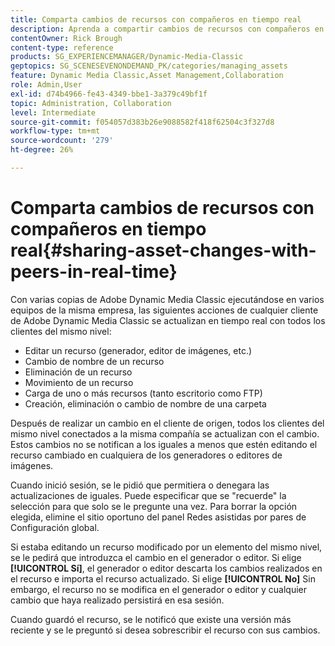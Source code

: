 ```yaml
---
title: Comparta cambios de recursos con compañeros en tiempo real
description: Aprenda a compartir cambios de recursos con compañeros en tiempo real en Adobe Dynamic Media Classic.
contentOwner: Rick Brough
content-type: reference
products: SG_EXPERIENCEMANAGER/Dynamic-Media-Classic
geptopics: SG_SCENESEVENONDEMAND_PK/categories/managing_assets
feature: Dynamic Media Classic,Asset Management,Collaboration
role: Admin,User
exl-id: d74b4966-fe43-4349-bbe1-3a379c49bf1f
topic: Administration, Collaboration
level: Intermediate
source-git-commit: f054057d383b26e9088582f418f62504c3f327d8
workflow-type: tm+mt
source-wordcount: '279'
ht-degree: 26%

---
```


# Comparta cambios de recursos con compañeros en tiempo real{#sharing-asset-changes-with-peers-in-real-time}

Con varias copias de Adobe Dynamic Media Classic ejecutándose en varios equipos de la misma empresa, las siguientes acciones de cualquier cliente de Adobe Dynamic Media Classic se actualizan en tiempo real con todos los clientes del mismo nivel:

* Editar un recurso (generador, editor de imágenes, etc.)
* Cambio de nombre de un recurso
* Eliminación de un recurso
* Movimiento de un recurso
* Carga de uno o más recursos (tanto escritorio como FTP)
* Creación, eliminación o cambio de nombre de una carpeta

Después de realizar un cambio en el cliente de origen, todos los clientes del mismo nivel conectados a la misma compañía se actualizan con el cambio. Estos cambios no se notifican a los iguales a menos que estén editando el recurso cambiado en cualquiera de los generadores o editores de imágenes.

Cuando inició sesión, se le pidió que permitiera o denegara las actualizaciones de iguales. Puede especificar que se &quot;recuerde&quot; la selección para que solo se le pregunte una vez. Para borrar la opción elegida, elimine el sitio oportuno del panel Redes asistidas por pares de Configuración global.

Si estaba editando un recurso modificado por un elemento del mismo nivel, se le pedirá que introduzca el cambio en el generador o editor. Si elige **[!UICONTROL Sí]**, el generador o editor descarta los cambios realizados en el recurso e importa el recurso actualizado. Si elige **[!UICONTROL No]** Sin embargo, el recurso no se modifica en el generador o editor y cualquier cambio que haya realizado persistirá en esa sesión.

Cuando guardó el recurso, se le notificó que existe una versión más reciente y se le preguntó si desea sobrescribir el recurso con sus cambios.
